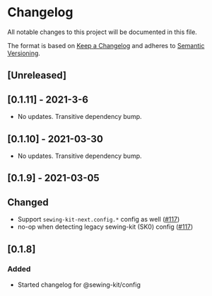 # Changelog

All notable changes to this project will be documented in this file.

The format is based on [Keep a Changelog](http://keepachangelog.com/en/1.0.0/)
and adheres to [Semantic Versioning](http://semver.org/spec/v2.0.0.html).

## [Unreleased]

## [0.1.11] - 2021-3-6

- No updates. Transitive dependency bump.

## [0.1.10] - 2021-03-30

- No updates. Transitive dependency bump.

## [0.1.9] - 2021-03-05

## Changed

- Support `sewing-kit-next.config.*` config as well ([#117](https://github.com/Shopify/sewing-kit-next/pull/117))
- no-op when detecting legacy sewing-kit (SK0) config ([#117](https://github.com/Shopify/sewing-kit-next/pull/117))

## [0.1.8]

### Added

- Started changelog for @sewing-kit/config
